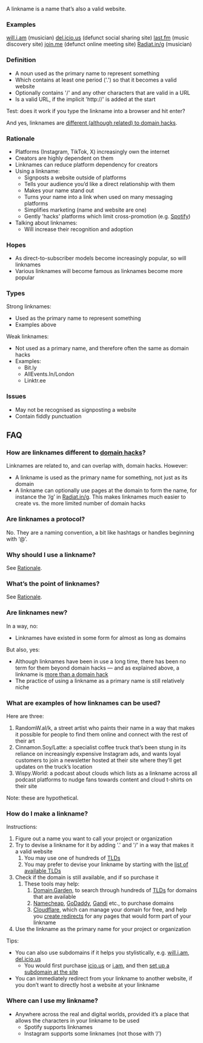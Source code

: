 A linkname is a name that’s also a valid website.

### Examples

[will.i.am](https://will.i.am/) (musician)
[del.icio.us](http://del.icio.us/) (defunct social sharing site)
[last.fm](http://last.fm) (music discovery site)
[join.me](http://join.me) (defunct online meeting site)
[Radiat.in/g](http://radiat.in/g) (musician)

### Definition

- A noun used as the primary name to represent something
- Which contains at least one period ('.') so that it becomes a valid website
- Optionally contains '/' and any other characters that are valid in a URL
- Is a valid URL, if the implicit 'http://' is added at the start

Test: does it work if you type the linkname into a browser and hit enter?

And yes, linknames are [different (although related) to domain hacks](#how-are-linknames-different-to-domain-hacks).

### Rationale

- Platforms (Instagram, TikTok, X) increasingly own the internet
- Creators are highly dependent on them
- Linknames can reduce platform dependency for creators
- Using a linkname:
    - Signposts a website outside of platforms
    - Tells your audience you’d like a direct relationship with them
    - Makes your name stand out
    - Turns your name into a link when used on many messaging platforms
    - Simplifies marketing (name and website are one)
    - Gently 'hacks' platforms which limit cross-promotion (e.g. [Spotify](https://12challenges.substack.com/i/139883573/the-spotify-straitjacket))
- Talking about linknames:
    - Will increase their recognition and adoption

### Hopes

- As direct-to-subscriber models become increasingly popular, so will linknames
- Various linknames will become famous as linknames become more popular

### Types

Strong linknames:
- Used as the primary name to represent something
- Examples above

Weak linknames:
- Not used as a primary name, and therefore often the same as domain hacks
- Examples:
    - Bit.ly
    - AllEvents.In/London
    - Linktr.ee

### Issues

- May not be recognised as signposting a website
- Contain fiddly punctuation

## FAQ

### How are linknames different to [domain hacks](https://en.wikipedia.org/wiki/Domain_hack)?

Linknames are related to, and can overlap with, domain hacks. However:

- A linkname is used as the primary name for something, not just as its domain
- A linkname can optionally use pages at the domain to form the name, for instance the ‘/g’ in [Radiat.in/g](http://radiat.in/g). This makes linknames much easier to create vs. the more limited number of domain hacks

### Are linknames a protocol?

No. They are a naming convention, a bit like hashtags or handles beginning with ‘@’.

### Why should I use a linkname?

See [Rationale](https://www.notion.so/What-is-a-linkname-Introducing-linknames-8a5ccf70056d40acb04f571c619233e5?pvs=21).

### What’s the point of linknames?

See [Rationale](https://www.notion.so/What-is-a-linkname-Introducing-linknames-8a5ccf70056d40acb04f571c619233e5?pvs=21).

### Are linknames new?

In a way, no:
- Linknames have existed in some form for almost as long as domains

But also, yes:
- Although linknames have been in use a long time, there has been no term for them beyond domain hacks — and as explained above, a linkname is [more than a domain hack](#how-are-linknames-different-to-domain-hacks)
- The practice of using a linkname as a primary name is still relatively niche

### What are examples of how linknames can be used?

Here are three:

1. RandomW.al/k, a street artist who paints their name in a way that makes it possible for people to find them online and connect with the rest of their art
2. Cinnamon.Soy/Latte: a specialist coffee truck that’s been stung in its reliance on increasingly expensive Instagram ads, and wants loyal customers to join a newsletter hosted at their site where they’ll get updates on the truck’s location
3. Wispy.World: a podcast about clouds which lists as a linkname across all podcast platforms to nudge fans towards content and cloud t-shirts on their site

Note: these are hypothetical.

### How do I make a linkname?

Instructions:
1. Figure out a name you want to call your project or organization
2. Try to devise a linkname for it by adding '.' and '/' in a way that makes it a valid website
    1. You may use one of hundreds of [TLDs](https://en.wikipedia.org/wiki/Top-level_domain)
    2. You may prefer to devise your linkname by starting with the [list of available TLDs](https://data.iana.org/TLD/tlds-alpha-by-domain.txt)
3. Check if the domain is still available, and if so purchase it
    1. These tools may help:
        1. [Domain.Garden](https://domain.garden/), to search through hundreds of [TLDs](https://en.wikipedia.org/wiki/Top-level_domain) for domains that are available
        2. [Namecheap](https://namecheap.com/), [GoDaddy](https://godaddy.com/), [Gandi](https://gandi.net/) etc., to purchase domains
        3. [Cloudflare](https://cloudflare.com/), which can manage your domain for free, and help you [create redirects](https://www.notion.so/What-is-a-linkname-Introducing-linknames-8a5ccf70056d40acb04f571c619233e5?pvs=21) for any pages that would form part of your linkname
4. Use the linkname as the primary name for your project or organization

Tips:
- You can also use subdomains if it helps you stylistically, e.g. [will.i.am](https://will.i.am), [del.icio.us](http://del.icio.us/)
    - You would first purchase [icio.us](http://icio.us/) or [i.am](http://i.am), and then [set up a subdomain at the site](https://docs.digitalocean.com/products/networking/dns/how-to/add-subdomain/)
- You can immediately redirect from your linkname to another website, if you don’t want to directly host a website at your linkname

### Where can I use my linkname?

- Anywhere across the real and digital worlds, provided it’s a place that allows the characters in your linkname to be used
    - Spotify supports linknames
    - Instagram supports some linknames (not those with ‘/’)
